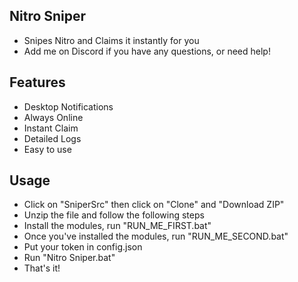## Nitro Sniper
- Snipes Nitro and Claims it instantly for you
- Add me on Discord if you have any questions, or need help!

## Features
* Desktop Notifications
* Always Online
* Instant Claim
* Detailed Logs
* Easy to use

## Usage
* Click on "SniperSrc" then click on "Clone" and "Download ZIP"
* Unzip the file and follow the following steps
* Install the modules, run "RUN_ME_FIRST.bat"
* Once you've installed the modules, run "RUN_ME_SECOND.bat"
* Put your token in config.json
* Run "Nitro Sniper.bat"
* That's it!
